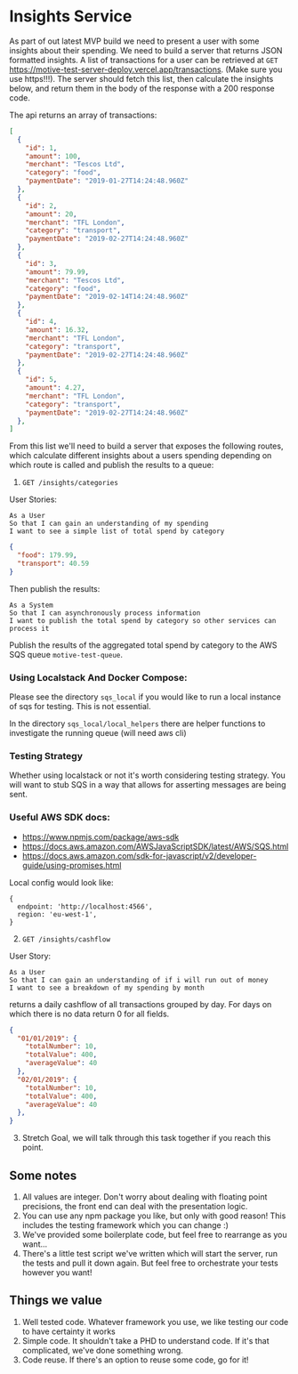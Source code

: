 # Insights Service

As part of out latest MVP build we need to present a user with some insights about their spending. We need to build a server that returns JSON formatted insights. A list of transactions for a user can be retrieved at `GET ` https://motive-test-server-deploy.vercel.app/transactions. (Make sure you use https!!!). The server should fetch this list, then calculate the insights below, and return them in the body of the response with a 200 response code. 

The api returns an array of transactions:

```json
[
  {
    "id": 1,
    "amount": 100,
    "merchant": "Tescos Ltd",
    "category": "food",
    "paymentDate": "2019-01-27T14:24:48.960Z"
  },
  {
    "id": 2,
    "amount": 20,
    "merchant": "TFL London",
    "category": "transport",
    "paymentDate": "2019-02-27T14:24:48.960Z"
  },
  {
    "id": 3,
    "amount": 79.99,
    "merchant": "Tescos Ltd",
    "category": "food",
    "paymentDate": "2019-02-14T14:24:48.960Z"
  },
  {
    "id": 4,
    "amount": 16.32,
    "merchant": "TFL London",
    "category": "transport",
    "paymentDate": "2019-02-27T14:24:48.960Z"
  },
  {
    "id": 5,
    "amount": 4.27,
    "merchant": "TFL London",
    "category": "transport",
    "paymentDate": "2019-02-27T14:24:48.960Z"
  },
]
```

From this list we'll need to build a server that exposes the following routes, which calculate different insights about a users spending depending on which route is called and publish the results to a queue:

1. `GET /insights/categories`

User Stories: 
```
As a User
So that I can gain an understanding of my spending
I want to see a simple list of total spend by category
```

```json
{
  "food": 179.99,
  "transport": 40.59
}
```

Then publish the results: 

```
As a System
So that I can asynchronously process information
I want to publish the total spend by category so other services can process it
```

Publish the results of the aggregated total spend by category to the AWS SQS queue `motive-test-queue`. 

### Using Localstack And Docker Compose:

Please see the directory `sqs_local` if you would like to run a local instance of sqs for testing. This is not essential.

In the directory `sqs_local/local_helpers` there are helper functions to investigate the running queue (will need aws cli)

### Testing Strategy

Whether using localstack or not it's worth considering testing strategy. You will want to stub SQS in a way that allows for asserting messages are being sent.

### Useful AWS SDK docs:

- https://www.npmjs.com/package/aws-sdk
- https://docs.aws.amazon.com/AWSJavaScriptSDK/latest/AWS/SQS.html
- https://docs.aws.amazon.com/sdk-for-javascript/v2/developer-guide/using-promises.html

Local config would look like:

```
{
  endpoint: 'http://localhost:4566',
  region: 'eu-west-1',
}
```

2. `GET /insights/cashflow`

User Story:
```
As a User
So that I can gain an understanding of if i will run out of money
I want to see a breakdown of my spending by month
```

returns a daily cashflow of all transactions grouped by day. For days on which there is no data return 0 for all fields. 

```json
{
  "01/01/2019": {
    "totalNumber": 10,
    "totalValue": 400,
    "averageValue": 40
  },
  "02/01/2019": {
    "totalNumber": 10,
    "totalValue": 400,
    "averageValue": 40
  },
}
```

3. Stretch Goal, we will talk through this task together if you reach this point.

## Some notes

1. All values are integer. Don't worry about dealing with floating point precisions, the front end can deal with the presentation logic.
2. You can use any npm package you like, but only with good reason! This includes the testing framework which you can change :)
3. We've provided some boilerplate code, but feel free to rearrange as you want...
4. There's a little test script we've written which will start the server, run the tests and pull it down again. But feel free to orchestrate your tests however you want!

## Things we value

1. Well tested code. Whatever framework you use, we like testing our code to have certainty it works
2. Simple code. It shouldn't take a PHD to understand code. If it's that complicated, we've done something wrong.
3. Code reuse. If there's an option to reuse some code, go for it!